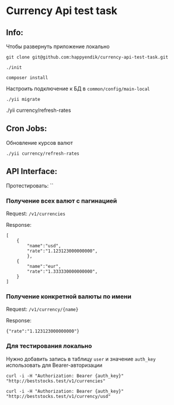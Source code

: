 # Currency Api test task

## Info:

Чтобы развернуть приложение локально

```
git clone git@github.com:happyendik/currency-api-test-task.git

./init

composer install
```

Настроить подключение к БД в `common/config/main-local`

```
./yii migrate
```

./yii currency/refresh-rates

## Cron Jobs:

Обновление курсов валют

```
./yii currency/refresh-rates
```
## API Interface:

Протестировать: ``

### Получение всех валют с пагинацией

Request: `/v1/currencies`

Response:
```
[
    {
        "name":"usd",
        "rate":"1.123123000000000",
        },
    {
        "name":"eur",
        "rate":"1.333330000000000",
    }
]
```
### Получение конкретной валюты по имени

Request: `/v1/currency/{name}`

Response:
```
{"rate":"1.123123000000000"}
```
### Для тестирования локально

Нужно добавить запись в таблицу `user` и значение `auth_key` использовать для Bearer-авторизации

`curl -i -H "Authorization: Bearer {auth_key}" "http://beststocks.test/v1/currencies"`

`curl -i -H "Authorization: Bearer {auth_key}" "http://beststocks.test/v1/currency/usd"`
